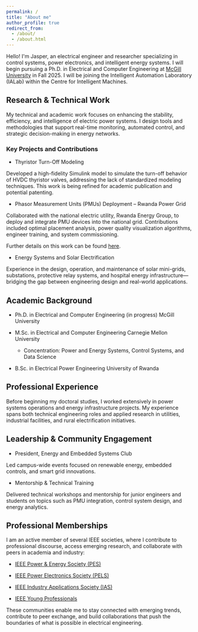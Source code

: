 ```yaml
---
permalink: /
title: "About me"
author_profile: true
redirect_from: 
  - /about/
  - /about.html
---
```


Hello! I'm Jasper, an electrical engineer and researcher specializing in control systems, power electronics, and intelligent energy systems. I will begin pursuing a Ph.D. in Electrical and Computer Engineering at [McGill University](https://www.mcgill.ca/) in Fall 2025. I will be joining the Intelligent Automation Laboratory (IALab) within the Centre for Intelligent Machines.

<!-- My research explores the convergence of control theory, renewable energy systems, and data-driven modeling, with a focus on developing resilient and intelligent solutions for modern electric power infrastructure. I am particularly interested in real-time system monitoring, dynamic control strategies, and sustainable energy integration for both developing and industrialized regions.-->

## Research & Technical Work
My technical and academic work focuses on enhancing the stability, efficiency, and intelligence of electric power systems. I design tools and methodologies that support real-time monitoring, automated control, and strategic decision-making in energy networks.

### Key Projects and Contributions

- Thyristor Turn-Off Modeling
  
Developed a high-fidelity Simulink model to simulate the turn-off behavior of HVDC thyristor valves, addressing the lack of standardized modeling techniques. This work is being refined for academic publication and potential patenting.

- Phasor Measurement Units (PMUs) Deployment – Rwanda Power Grid

Collaborated with the national electric utility, Rwanda Energy Group, to deploy and integrate PMU devices into the national grid. Contributions included optimal placement analysis, power quality visualization algorithms, engineer training, and system commissioning.

Further details on this work can be found [here](https://www.africa.engineering.cmu.edu/news/2025/06/09-powering-future.html).

- Energy Systems and Solar Electrification

Experience in the design, operation, and maintenance of solar mini-grids, substations, protective relay systems, and hospital energy infrastructure—bridging the gap between engineering design and real-world applications.

## Academic Background
- Ph.D. in Electrical and Computer Engineering (in progress)
McGill University

  <!-- - Focus: Control Systems, Power Electronics -->

- M.Sc. in Electrical and Computer Engineering
Carnegie Mellon University

  - Concentration: Power and Energy Systems, Control Systems, and Data Science

- B.Sc. in Electrical Power Engineering
University of Rwanda

## Professional Experience
Before beginning my doctoral studies, I worked extensively in power systems operations and energy infrastructure projects. My experience spans both technical engineering roles and applied research in utilities, industrial facilities, and rural electrification initiatives.

## Leadership & Community Engagement
- President, Energy and Embedded Systems Club

Led campus-wide events focused on renewable energy, embedded controls, and smart grid innovations.

- Mentorship & Technical Training

Delivered technical workshops and mentorship for junior engineers and students on topics such as PMU integration, control system design, and energy analytics.

## Professional Memberships
I am an active member of several IEEE societies, where I contribute to professional discourse, access emerging research, and collaborate with peers in academia and industry:

- [IEEE Power & Energy Society (PES)](https://ieee-pes.org/)

- [IEEE Power Electronics Society (PELS)](https://www.ieee-pels.org/)

- [IEEE Industry Applications Society (IAS)](https://ias.ieee.org/)

- [IEEE Young Professionals](https://yp.ieee.org/)


These communities enable me to stay connected with emerging trends, contribute to peer exchange, and build collaborations that push the boundaries of what is possible in electrical engineering.
